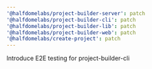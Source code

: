 ```yaml
---
'@halfdomelabs/project-builder-server': patch
'@halfdomelabs/project-builder-cli': patch
'@halfdomelabs/project-builder-lib': patch
'@halfdomelabs/project-builder-web': patch
'@halfdomelabs/create-project': patch
---
```


Introduce E2E testing for project-builder-cli
